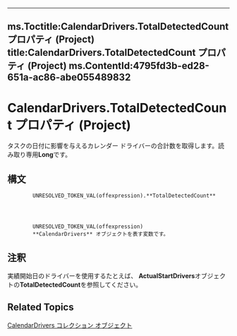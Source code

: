

---
ms.Toctitle:CalendarDrivers.TotalDetectedCount プロパティ (Project)
title:CalendarDrivers.TotalDetectedCount プロパティ (Project)
ms.ContentId:4795fd3b-ed28-651a-ac86-abe055489832
---
# CalendarDrivers.TotalDetectedCount プロパティ (Project)




タスクの日付に影響を与えるカレンダー ドライバーの合計数を取得します。読み取り専用**Long**です。

## 構文

            UNRESOLVED_TOKEN_VAL(offexpression).**TotalDetectedCount**




            UNRESOLVED_TOKEN_VAL(offexpression)
            **CalendarDrivers** オブジェクトを表す変数です。



## 注釈
実績開始日のドライバーを使用するたとえば、 **ActualStartDrivers**オブジェクトの**TotalDetectedCount**を参照してください。



## Related Topics

[CalendarDrivers コレクション オブジェクト](86fcfb21-a6d2-68a5-0cb0-d9a57f9028da.md)





